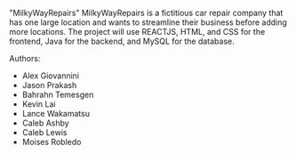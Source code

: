 "MilkyWayRepairs" 
MilkyWayRepairs is a fictitious car repair company that has one large location and wants to streamline their business before adding more locations.
The project will use REACTJS, HTML, and CSS for the frontend, Java for the backend, and MySQL for the database.

Authors: 
- Alex Giovannini
- Jason Prakash
- Bahrahn Temesgen
- Kevin Lai
- Lance Wakamatsu
- Caleb Ashby
- Caleb Lewis
- Moises Robledo